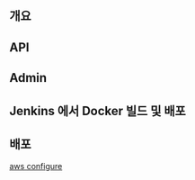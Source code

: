 
## 개요

## API

## Admin

## Jenkins 에서 Docker 빌드 및 배포
## 배포

[aws configure](https://docs.aws.amazon.com/ko_kr/cli/latest/userguide/cli-configure-files.html)
